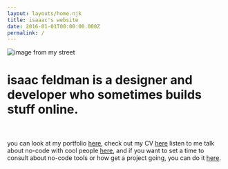 ```yaml
---
layout: layouts/home.njk
title: isaaac's website
date: 2016-01-01T00:00:00.000Z
permalink: /
---
```




![image from my street](https://res.cloudinary.com/blicodesvideos/image/upload/v1640127014/street_fzfvew.jpg "my morning street view")  

# isaac feldman is a designer and developer who sometimes builds stuff online.  <br /><br />

you can look at my portfolio [here](https://www.behance.net/isaaacme "my behance profile"), check out my CV [here](https://www.dropbox.com/s/fvdpx7cjz8bql6q/Resume%202021.pdf?dl=0 "my CV") listen to me talk about no-code with cool people [here](https://open.spotify.com/show/1wdQScOURAKYvg2EViYo0h0 "the webmachines podcast"), and if you want to set a time to consult about no-code tools or how get a project going, you can do it [here](https://tidycal.com/webmachines/consulting-no-code-call "my calendar").
<br /><br />


